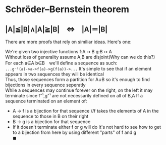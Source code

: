 # Schröder–Bernstein theorem
|A|≦|B|∧|A|≧|B|　⇔　|A|＝|B|
------------------
There are more proofs that rely on similiar ideas. Here's one:  

We're given two injective functions f:A ↦ B g:B ↦ A  
Without loss of generality assume A,B are disjoint(Why can we do this?)  
For each a∈A b∈B　we'll define a sequence as such:  
```...g⁻¹(a)->a->f(a)->g(f(a))->...```
It's simple to see that if an element appears in two sequences they will be identical  
Thus, those sequences form a partition for A∪B so it's enough to find bijections in every sequence seperatly  
While a sequences may continue forever on the right, on the left it may terminate since f⁻¹,g⁻¹ are not necessarily defined on all of B,A 
If a sequence terminated on an element of:
- A -> f is a bijection for that sequence
//f takes the elements of A in the sequence to those in B on their right
- B -> g is a bijection for that sequence
- If it doesn't terminate either f or g will do
It's not hard to see how to get to a bijection from here by using different "parts" of f and g  
 ◼ 

